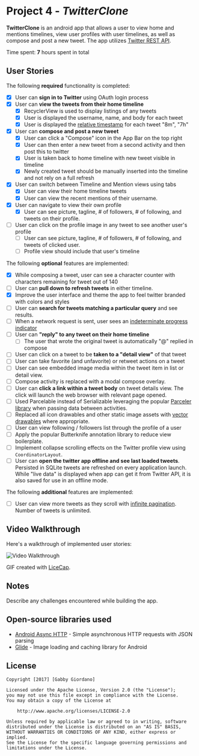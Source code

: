 # Project 4 - *TwitterClone*

**TwitterClone** is an android app that allows a user to view home and mentions timelines, view user profiles with user timelines, as well as compose and post a new tweet. The app utilizes [Twitter REST API](https://dev.twitter.com/rest/public).

Time spent: **7** hours spent in total

## User Stories

The following **required** functionality is completed:

* [X] User can **sign in to Twitter** using OAuth login process
* [X] User can **view the tweets from their home timeline**
  * [X] RecyclerView is used to display listings of any tweets
  * [X] User is displayed the username, name, and body for each tweet
  * [X] User is displayed the [relative timestamp](https://gist.github.com/nesquena/f786232f5ef72f6e10a7) for each tweet "8m", "7h"
* [X] User can **compose and post a new tweet**
  * [X] User can click a "Compose" icon in the App Bar on the top right
  * [X] User can then enter a new tweet from a second activity and then post this to twitter
  * [X] User is taken back to home timeline with new tweet visible in timeline
  * [X] Newly created tweet should be manually inserted into the timeline and not rely on a full refresh
* [X] User can switch between Timeline and Mention views using tabs
  * [X] User can view their home timeline tweets
  * [X] User can view the recent mentions of their username.
* [X] User can navigate to view their own profile
  * [X] User can see picture, tagline, # of followers, # of following, and tweets on their profile.
* [ ] User can click on the profile image in any tweet to see another user's profile
  * [ ] User can see picture, tagline, # of followers, # of following, and tweets of clicked user.
  * [ ] Profile view should include that user's timeline

The following **optional** features are implemented:

* [X] While composing a tweet, user can see a character counter with characters remaining for tweet out of 140
* [ ] User can **pull down to refresh tweets** in either timeline.
* [X] Improve the user interface and theme the app to feel twitter branded with colors and styles
* [ ] User can **search for tweets matching a particular query** and see results.
* [ ] When a network request is sent, user sees an [indeterminate progress indicator](http://guides.codepath.com/android/Handling-ProgressBars#progress-within-actionbar)
* [ ] User can **"reply" to any tweet on their home timeline**
  * [ ] The user that wrote the original tweet is automatically "@" replied in compose
* [ ] User can click on a tweet to be **taken to a "detail view"** of that tweet
 * [ ] User can take favorite (and unfavorite) or retweet actions on a tweet
* [ ] User can see embedded image media within the tweet item in list or detail view.
* [ ] Compose activity is replaced with a modal compose overlay.
* [ ] User can **click a link within a tweet body** on tweet details view. The click will launch the web browser with relevant page opened.
* [ ] Used Parcelable instead of Serializable leveraging the popular [Parceler library](http://guides.codepath.com/android/Using-Parceler) when passing data between activities.
* [ ] Replaced all icon drawables and other static image assets with [vector drawables](http://guides.codepath.com/android/Drawables#vector-drawables) where appropriate.
* [ ] User can view following / followers list through the profile of a user
* [ ] Apply the popular Butterknife annotation library to reduce view boilerplate.
* [ ] Implement collapse scrolling effects on the Twitter profile view using `CoordinatorLayout`.
* [ ] User can **open the twitter app offline and see last loaded tweets**. Persisted in SQLite tweets are refreshed on every application launch. While "live data" is displayed when app can get it from Twitter API, it is also saved for use in an offline mode.

The following **additional** features are implemented:

* [ ] User can view more tweets as they scroll with [infinite pagination](http://guides.codepath.com/android/Endless-Scrolling-with-AdapterViews-and-RecyclerView). Number of tweets is unlimited.

## Video Walkthrough

Here's a walkthrough of implemented user stories:

<img src='http://i.imgur.com/link/to/your/gif/file.gif' title='Video Walkthrough' width='' alt='Video Walkthrough' />

GIF created with [LiceCap](http://www.cockos.com/licecap/).

## Notes

Describe any challenges encountered while building the app.

## Open-source libraries used

- [Android Async HTTP](https://github.com/loopj/android-async-http) - Simple asynchronous HTTP requests with JSON parsing
- [Glide](https://github.com/bumptech/glide) - Image loading and caching library for Android

## License

    Copyright [2017] [Gabby Giordano]

    Licensed under the Apache License, Version 2.0 (the "License");
    you may not use this file except in compliance with the License.
    You may obtain a copy of the License at

        http://www.apache.org/licenses/LICENSE-2.0

    Unless required by applicable law or agreed to in writing, software
    distributed under the License is distributed on an "AS IS" BASIS,
    WITHOUT WARRANTIES OR CONDITIONS OF ANY KIND, either express or implied.
    See the License for the specific language governing permissions and
    limitations under the License.
